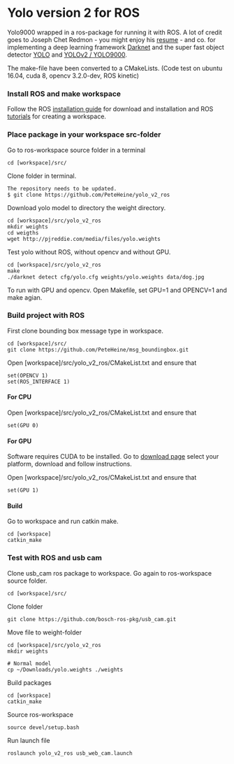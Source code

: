# Yolo version 2 for ROS
Yolo9000 wrapped in a ros-package for running it with ROS. 
A lot of credit goes to Joseph Chet Redmon - you might enjoy his [resume](https://pjreddie.com/static/Redmon%20Resume.pdf) - and co. for implementing a deep learning framework [Darknet](http://pjreddie.com/darknet/) and the super fast object detector [YOLO](https://arxiv.org/abs/1506.02640) and [YOLOv2 / YOLO9000](https://pjreddie.com/media/files/papers/YOLO9000.pdf).

The make-file have been converted to a CMakeLists.
(Code test on ubuntu 16.04, cuda 8, opencv 3.2.0-dev, ROS kinetic)

### Install ROS and make workspace
Follow the ROS [installation guide](http://wiki.ros.org/ROS/Installation) for download and installation and ROS [tutorials](http://wiki.ros.org/ROS/Tutorials) for creating a workspace. 

### Place package in your workspace src-folder
Go to ros-workspace source folder in a terminal

	cd [workspace]/src/

Clone folder in terminal.

	The repository needs to be updated. 
	$ git clone https://github.com/PeteHeine/yolo_v2_ros
	

Download yolo model to directory the weight directory.

	cd [workspace]/src/yolo_v2_ros
	mkdir weights
	cd weigths
	wget http://pjreddie.com/media/files/yolo.weights

Test yolo without ROS, without opencv and without GPU.
	
	cd [workspace]/src/yolo_v2_ros
	make
	./darknet detect cfg/yolo.cfg weights/yolo.weights data/dog.jpg

To run with GPU and opencv. Open Makefile, set GPU=1 and OPENCV=1 and make agian. 

### Build project with ROS
First clone bounding box message type in workspace. 

	cd [workspace]/src/
	git clone https://github.com/PeteHeine/msg_boundingbox.git
	
Open [workspace]/src/yolo_v2_ros/CMakeList.txt and ensure that

	set(OPENCV 1)
	set(ROS_INTERFACE 1) 


#### For CPU 
Open [workspace]/src/yolo_v2_ros/CMakeList.txt and ensure that

	set(GPU 0)

#### For GPU
Software requires CUDA to be installed. 
Go to [download page](https://developer.nvidia.com/cuda-downloads) select your platform, download and follow instructions.

Open [workspace]/src/yolo_v2_ros/CMakeList.txt and ensure that

	set(GPU 1)
#### Build

Go to workspace and run catkin make. 

	cd [workspace]
	catkin_make


### Test with ROS and usb cam
Clone usb_cam ros package to workspace.
Go again to ros-workspace source folder.

	cd [workspace]/src/

Clone folder

	git clone https://github.com/bosch-ros-pkg/usb_cam.git

Move file to weight-folder

	cd [workspace]/src/yolo_v2_ros
	mkdir weights

	# Normal model
	cp ~/Downloads/yolo.weights ./weights 


Build packages

	cd [workspace]
	catkin_make

Source ros-workspace

	source devel/setup.bash

Run launch file 

	roslaunch yolo_v2_ros usb_web_cam.launch



